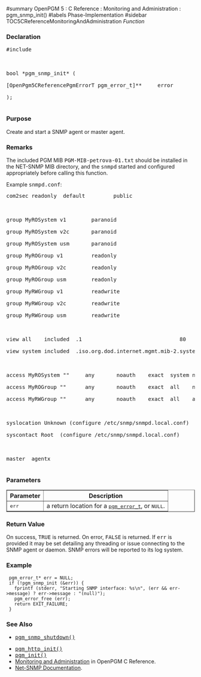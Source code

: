 ﻿#summary OpenPGM 5 : C Reference : Monitoring and Administration : pgm\_snmp\_init()
#labels Phase-Implementation
#sidebar TOC5CReferenceMonitoringAndAdministration
_Function_
### Declaration ###
<pre>
#include <pgm/snmp.h><br>
<br>
bool *pgm_snmp_init* (<br>
[OpenPgm5CReferencePgmErrorT pgm_error_t]**     error<br>
);<br>
</pre>

### Purpose ###
Create and start a SNMP agent or master agent.

### Remarks ###
The included PGM MIB <tt>PGM-MIB-petrova-01.txt</tt> should be installed in the NET-SNMP MIB directory, and the <tt>snmpd</tt> started and configured appropriately before calling this function.

Example <tt>snmpd.conf</tt>:
<pre>
com2sec readonly  default         public<br>
<br>
group MyROSystem v1        paranoid<br>
group MyROSystem v2c       paranoid<br>
group MyROSystem usm       paranoid<br>
group MyROGroup v1         readonly<br>
group MyROGroup v2c        readonly<br>
group MyROGroup usm        readonly<br>
group MyRWGroup v1         readwrite<br>
group MyRWGroup v2c        readwrite<br>
group MyRWGroup usm        readwrite<br>
<br>
view all    included  .1                               80<br>
view system included  .iso.org.dod.internet.mgmt.mib-2.system<br>
<br>
access MyROSystem ""     any       noauth    exact  system none   none<br>
access MyROGroup ""      any       noauth    exact  all    none   none<br>
access MyRWGroup ""      any       noauth    exact  all    all    none<br>
<br>
syslocation Unknown (configure /etc/snmp/snmpd.local.conf)<br>
syscontact Root <root@localhost> (configure /etc/snmp/snmpd.local.conf)<br>
<br>
master  agentx<br>
</pre>

### Parameters ###

<table cellpadding='5' border='1' cellspacing='0'>
<tr>
<th>Parameter</th>
<th>Description</th>
</tr>
<tr>
<td><tt>err</tt></td>
<td>a return location for a <tt><a href='OpenPgm5CReferencePgmErrorT.md'>pgm_error_t</a></tt>, or <tt>NULL</tt>.</td>
</tr>
</table>


### Return Value ###
On success, <tt>TRUE</tt> is returned.  On error, <tt>FALSE</tt> is returned.  If <tt>err</tt> is provided it may be set detailing any threading or issue connecting to the SNMP agent or daemon.  SNMP errors will be reported to its log system.

### Example ###

```
 pgm_error_t* err = NULL;
 if (!pgm_snmp_init (&err)) {
   fprintf (stderr, "Starting SNMP interface: %s\n", (err && err->message) ? err->message : "(null)");
   pgm_error_free (err);
   return EXIT_FAILURE;
 }
```

### See Also ###
  * <tt><a href='OpenPgm5CReferencePgmSnmpShutdown.md'>pgm_snmp_shutdown()</a></tt><br>
<ul><li><tt><a href='OpenPgm5CReferencePgmHttpInit.md'>pgm_http_init()</a></tt><br>
</li><li><tt><a href='OpenPgm5CReferencePgmInit.md'>pgm_init()</a></tt><br>
</li><li><a href='OpenPgm5CReferenceMonitoringAndAdministration.md'>Monitoring and Administration</a> in OpenPGM C Reference.<br>
</li><li><a href='http://net-snmp.sourceforge.net/docs/readmefiles.html'>Net-SNMP Documentation</a>.